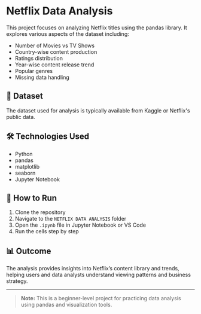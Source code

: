 # Netflix Data Analysis

This project focuses on analyzing Netflix titles using the pandas library. It explores various aspects of the dataset including:

- Number of Movies vs TV Shows
- Country-wise content production
- Ratings distribution
- Year-wise content release trend
- Popular genres
- Missing data handling

## 📁 Dataset

The dataset used for analysis is typically available from Kaggle or Netflix's public data.

## 🛠 Technologies Used

- Python
- pandas
- matplotlib
- seaborn
- Jupyter Notebook

## 🚀 How to Run

1. Clone the repository
2. Navigate to the `NETFLIX DATA ANALYSIS` folder
3. Open the `.ipynb` file in Jupyter Notebook or VS Code
4. Run the cells step by step

## 📊 Outcome

The analysis provides insights into Netflix’s content library and trends, helping users and data analysts understand viewing patterns and business strategy.

---

> **Note:** This is a beginner-level project for practicing data analysis using pandas and visualization tools.

